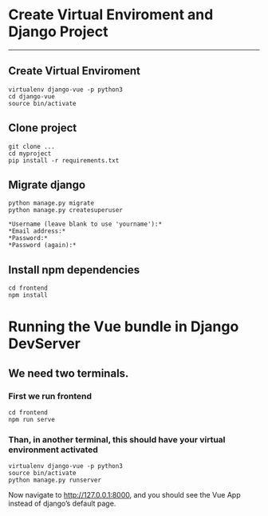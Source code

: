 # Create Virtual Enviroment and Django Project
***

## Create Virtual Enviroment

```console
virtualenv django-vue -p python3
cd django-vue
source bin/activate
```

## Clone project

```console
git clone ...
cd myproject
pip install -r requirements.txt
```

## Migrate django

```console
python manage.py migrate
python manage.py createsuperuser

*Username (leave blank to use 'yourname'):*
*Email address:*
*Password:*
*Password (again):*
```

## Install npm dependencies

```console
cd frontend
npm install
```

# Running the Vue bundle in Django DevServer

## We need two terminals.

### First we run **frontend**

```console
cd frontend
npm run serve
```

### Than, in another terminal, this should have your virtual environment activated

```console
virtualenv django-vue -p python3
source bin/activate
python manage.py runserver
```

Now navigate to <http://127.0.0.1:8000>, and you should see the Vue App instead of django’s default page.